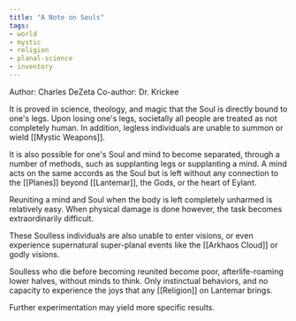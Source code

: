 ```yaml
---
title: "A Note on Souls"
tags:
- world
- mystic
- religion
- planal-science
- inventory
---
```


Author: Charles DeZeta
Co-author: Dr. Krickee

It is proved in science, theology, and magic that the Soul is directly bound to one's legs. Upon losing one's legs, societally all people are treated as not completely human. In addition, legless individuals are unable to summon or wield [[Mystic Weapons]].

It is also possible for one's Soul and mind to become separated, through a number of methods, such as supplanting legs or supplanting a mind. A mind acts on the same accords as the Soul but is left without any connection to the [[Planes]] beyond [[Lantemar]], the Gods, or the heart of Eylant.

Reuniting a mind and Soul when the body is left completely unharmed is relatively easy. When physical damage is done however, the task becomes extraordinarily difficult.

These Soulless individuals are also unable to enter visions, or even experience supernatural super-planal events like the [[Arkhaos Cloud]] or godly visions.

Soulless who die before becoming reunited become poor, afterlife-roaming lower halves, without minds to think. Only instinctual behaviors, and no capacity to experience the joys that any [[Religion]] on Lantemar brings.

Further experimentation may yield more specific results.